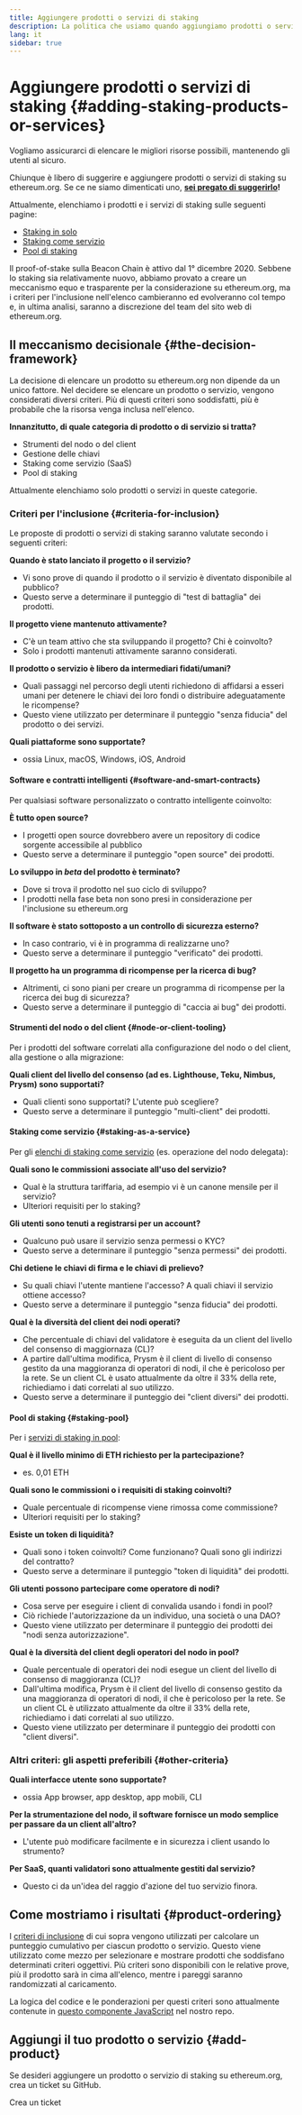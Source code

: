 ```yaml
---
title: Aggiungere prodotti o servizi di staking
description: La politica che usiamo quando aggiungiamo prodotti o servizi di staking a ethereum.org
lang: it
sidebar: true
---
```


# Aggiungere prodotti o servizi di staking {#adding-staking-products-or-services}

Vogliamo assicurarci di elencare le migliori risorse possibili, mantenendo gli utenti al sicuro.

Chiunque è libero di suggerire e aggiungere prodotti o servizi di staking su ethereum.org. Se ce ne siamo dimenticati uno, **[sei pregato di suggerirlo](https://github.com/ethereum/ethereum-org-website/issues/new?&template=suggest_staking_product.md)!**

Attualmente, elenchiamo i prodotti e i servizi di staking sulle seguenti pagine:

- [Staking in solo](/staking/solo/)
- [Staking come servizio](/staking/saas/)
- [Pool di staking](/staking/pools/)

Il proof-of-stake sulla Beacon Chain è attivo dal 1° dicembre 2020. Sebbene lo staking sia relativamente nuovo, abbiamo provato a creare un meccanismo equo e trasparente per la considerazione su ethereum.org, ma i criteri per l'inclusione nell'elenco cambieranno ed evolveranno col tempo e, in ultima analisi, saranno a discrezione del team del sito web di ethereum.org.

## Il meccanismo decisionale {#the-decision-framework}

La decisione di elencare un prodotto su ethereum.org non dipende da un unico fattore. Nel decidere se elencare un prodotto o servizio, vengono considerati diversi criteri. Più di questi criteri sono soddisfatti, più è probabile che la risorsa venga inclusa nell'elenco.

**Innanzitutto, di quale categoria di prodotto o di servizio si tratta?**

- Strumenti del nodo o del client
- Gestione delle chiavi
- Staking come servizio (SaaS)
- Pool di staking

Attualmente elenchiamo solo prodotti o servizi in queste categorie.

### Criteri per l'inclusione {#criteria-for-inclusion}

Le proposte di prodotti o servizi di staking saranno valutate secondo i seguenti criteri:

**Quando è stato lanciato il progetto o il servizio?**

- Vi sono prove di quando il prodotto o il servizio è diventato disponibile al pubblico?
- Questo serve a determinare il punteggio di "test di battaglia" dei prodotti.

**Il progetto viene mantenuto attivamente?**

- C'è un team attivo che sta sviluppando il progetto? Chi è coinvolto?
- Solo i prodotti mantenuti attivamente saranno considerati.

**Il prodotto o servizio è libero da intermediari fidati/umani?**

- Quali passaggi nel percorso degli utenti richiedono di affidarsi a esseri umani per detenere le chiavi dei loro fondi o distribuire adeguatamente le ricompense?
- Questo viene utilizzato per determinare il punteggio "senza fiducia" del prodotto o dei servizi.

**Quali piattaforme sono supportate?**

- ossia Linux, macOS, Windows, iOS, Android

#### Software e contratti intelligenti {#software-and-smart-contracts}

Per qualsiasi software personalizzato o contratto intelligente coinvolto:

**È tutto open source?**

- I progetti open source dovrebbero avere un repository di codice sorgente accessibile al pubblico
- Questo serve a determinare il punteggio "open source" dei prodotti.

**Lo sviluppo in _beta_ del prodotto è terminato?**

- Dove si trova il prodotto nel suo ciclo di sviluppo?
- I prodotti nella fase beta non sono presi in considerazione per l'inclusione su ethereum.org

**Il software è stato sottoposto a un controllo di sicurezza esterno?**

- In caso contrario, vi è in programma di realizzarne uno?
- Questo serve a determinare il punteggio "verificato" dei prodotti.

**Il progetto ha un programma di ricompense per la ricerca di bug?**

- Altrimenti, ci sono piani per creare un programma di ricompense per la ricerca dei bug di sicurezza?
- Questo serve a determinare il punteggio di "caccia ai bug" dei prodotti.

#### Strumenti del nodo o del client {#node-or-client-tooling}

Per i prodotti del software correlati alla configurazione del nodo o del client, alla gestione o alla migrazione:

**Quali client del livello del consenso (ad es. Lighthouse, Teku, Nimbus, Prysm) sono supportati?**

- Quali clienti sono supportati? L'utente può scegliere?
- Questo serve a determinare il punteggio "multi-client" dei prodotti.

#### Staking come servizio {#staking-as-a-service}

Per gli [elenchi di staking come servizio](/staking/saas/) (es. operazione del nodo delegata):

**Quali sono le commissioni associate all'uso del servizio?**

- Qual è la struttura tariffaria, ad esempio vi è un canone mensile per il servizio?
- Ulteriori requisiti per lo staking?

**Gli utenti sono tenuti a registrarsi per un account?**

- Qualcuno può usare il servizio senza permessi o KYC?
- Questo serve a determinare il punteggio "senza permessi" dei prodotti.

**Chi detiene le chiavi di firma e le chiavi di prelievo?**

- Su quali chiavi l'utente mantiene l'accesso? A quali chiavi il servizio ottiene accesso?
- Questo serve a determinare il punteggio "senza fiducia" dei prodotti.

**Qual è la diversità del client dei nodi operati?**

- Che percentuale di chiavi del validatore è eseguita da un client del livello del consenso di maggiornaza (CL)?
- A partire dall'ultima modifica, Prysm è il client di livello di consenso gestito da una maggioranza di operatori di nodi, il che è pericoloso per la rete. Se un client CL è usato attualmente da oltre il 33% della rete, richiediamo i dati correlati al suo utilizzo.
- Questo serve a determinare il punteggio dei "client diversi" dei prodotti.

#### Pool di staking {#staking-pool}

Per i [servizi di staking in pool](/staking/pools/):

**Qual è il livello minimo di ETH richiesto per la partecipazione?**

- es. 0,01 ETH

**Quali sono le commissioni o i requisiti di staking coinvolti?**

- Quale percentuale di ricompense viene rimossa come commissione?
- Ulteriori requisiti per lo staking?

**Esiste un token di liquidità?**

- Quali sono i token coinvolti? Come funzionano? Quali sono gli indirizzi del contratto?
- Questo serve a determinare il punteggio "token di liquidità" dei prodotti.

**Gli utenti possono partecipare come operatore di nodi?**

- Cosa serve per eseguire i client di convalida usando i fondi in pool?
- Ciò richiede l'autorizzazione da un individuo, una società o una DAO?
- Questo viene utilizzato per determinare il punteggio dei prodotti dei "nodi senza autorizzazione".

**Qual è la diversità del client degli operatori del nodo in pool?**

- Quale percentuale di operatori dei nodi esegue un client del livello di consenso di maggioranza (CL)?
- Dall'ultima modifica, Prysm è il client del livello di consenso gestito da una maggioranza di operatori di nodi, il che è pericoloso per la rete. Se un client CL è utilizzato attualmente da oltre il 33% della rete, richiediamo i dati correlati al suo utilizzo.
- Questo viene utilizzato per determinare il punteggio dei prodotti con "client diversi".

### Altri criteri: gli aspetti preferibili {#other-criteria}

**Quali interfacce utente sono supportate?**

- ossia App browser, app desktop, app mobili, CLI

**Per la strumentazione del nodo, il software fornisce un modo semplice per passare da un client all'altro?**

- L'utente può modificare facilmente e in sicurezza i client usando lo strumento?

**Per SaaS, quanti validatori sono attualmente gestiti dal servizio?**

- Questo ci da un'idea del raggio d'azione del tuo servizio finora.

## Come mostriamo i risultati {#product-ordering}

I [criteri di inclusione](#criteria-for-inclusion) di cui sopra vengono utilizzati per calcolare un punteggio cumulativo per ciascun prodotto o servizio. Questo viene utilizzato come mezzo per selezionare e mostrare prodotti che soddisfano determinati criteri oggettivi. Più criteri sono disponibili con le relative prove, più il prodotto sarà in cima all'elenco, mentre i pareggi saranno randomizzati al caricamento.

La logica del codice e le ponderazioni per questi criteri sono attualmente contenute in [questo componente JavaScript](https://github.com/ethereum/ethereum-org-website/blob/dev/src/components/Staking/StakingProductsCardGrid.js#L350) nel nostro repo.

## Aggiungi il tuo prodotto o servizio {#add-product}

Se desideri aggiungere un prodotto o servizio di staking su ethereum.org, crea un ticket su GitHub.

<ButtonLink to="https://github.com/ethereum/ethereum-org-website/issues/new?&template=suggest_staking_product.md">
  Crea un ticket
</ButtonLink>
